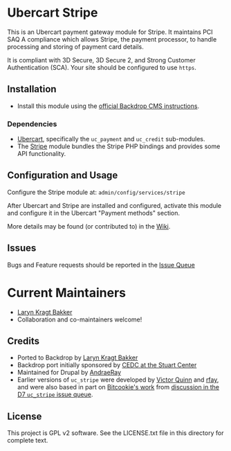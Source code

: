 # Ubercart Stripe

This is an Ubercart payment gateway module for Stripe. It maintains PCI SAQ A 
compliance which allows Stripe, the payment processor, to handle processing and 
storing of payment card details.

It is compliant with 3D Secure, 3D Secure 2, and Strong Customer Authentication
(SCA). Your site should be configured to use `https`.

## Installation

- Install this module using the [official Backdrop CMS instructions](https://backdropcms.org/guide/modules).

### Dependencies

- [Ubercart](https://github.com/backdrop-contrib/ubercart), specifically the
  `uc_payment` and `uc_credit` sub-modules.
- The [Stripe](https://github.com/backdrop-contrib/stripe) module bundles the
  Stripe PHP bindings and provides some API functionality.

## Configuration and Usage

Configure the Stripe module at: `admin/config/services/stripe`

After Ubercart and Stripe are installed and configured, activate this module and
configure it in the Ubercart "Payment methods" section.

More details may be found (or contributed to) in the [Wiki](https://github.com/backdrop-contrib/uc_stripe/wiki).

## Issues

Bugs and Feature requests should be reported in the [Issue Queue](https://github.com/backdrop-contrib/uc_stripe/issues)

# Current Maintainers

- [Laryn Kragt Bakker](https://github.com/laryn)
- Collaboration and co-maintainers welcome!

## Credits

- Ported to Backdrop by [Laryn Kragt Bakker](https://github.com/laryn)
- Backdrop port initially sponsored by [CEDC at the Stuart Center](https://stuartcenter.org/office/cedc)
- Maintained for Drupal by [AndraeRay](https://www.drupal.org/u/andraeray)
- Earlier versions of `uc_stripe` were developed by [Victor Quinn](http://drupal.org/user/367196) and [rfay](https://www.drupal.org/u/rfay), 
  and were also based in part on [Bitcookie's work](http://bitcookie.com/blog/pci-compliant-ubercart-and-stripe-js)
  from [discussion in the D7 `uc_stripe` issue queue](https://www.drupal.org/node/1467886).

## License

This project is GPL v2 software. See the LICENSE.txt file in this directory for
complete text.
